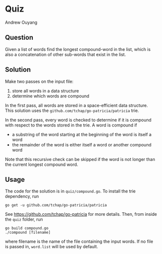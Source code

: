 # Quiz #

Andrew Ouyang

## Question ##

Given a list of words find the longest compound-word in the list, which is also a concatenation of other sub-words that exist in the list.

## Solution ##

Make two passes on the input file:

1. store all words in a data structure
2. determine which words are compound

In the first pass, all words are stored in a space-efficient data structure. This solution uses the `github.com/tchap/go-patricia/patricia` trie.

In the second pass, every word is checked to determine if it is compound with respect to the words stored in the trie. A word is compound if

* a substring of the word starting at the beginning of the word is itself a word
* the remainder of the word is either itself a word or another compound word

Note that this recursive check can be skipped if the word is not longer than the current longest compound word.

## Usage ##

The code for the solution is in `quiz/compound.go`. To install the trie dependency, run

	go get -u github.com/tchap/go-patricia/patricia

See https://github.com/tchap/go-patricia for more details. Then, from inside the `quiz` folder, run

	go build compound.go
	./compound [filename]

where filename is the name of the file containing the input words. If no file is passed in, `word.list` will be used by default.
